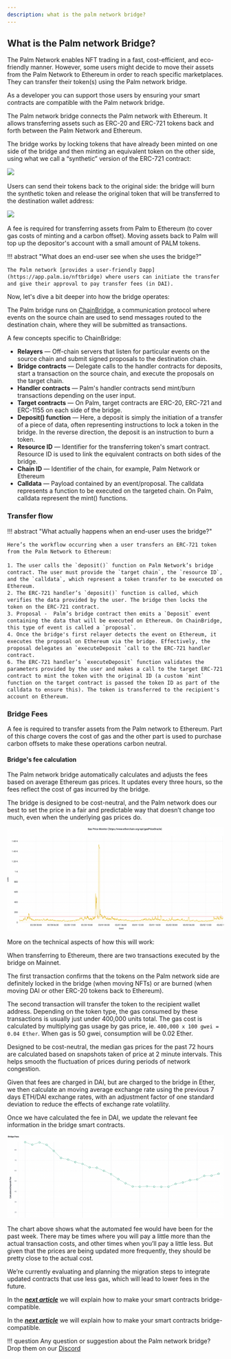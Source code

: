 ```yaml
---
description: what is the palm network bridge?
---
```


## What is the Palm network Bridge?

The Palm Network enables NFT trading in a fast, cost-efficient, and eco-friendly manner. However, some users might decide to move their assets from the Palm Network to Ethereum in order to reach specific marketplaces. They can transfer their token(s) using the Palm network bridge.

As a developer you can support those users by ensuring your smart contracts are compatible with the Palm network bridge.

The Palm network bridge connects the Palm network with Ethereum. It allows transferring assets such as ERC-20 and ERC-721 tokens back and forth between the Palm Network and Ethereum.

The bridge works by locking tokens that have already been minted on one side of the bridge and then minting an equivalent token on the other side, using what we call a “synthetic” version of the ERC-721 contract:

![](../../static/img/token-bridge-flow.png)

Users can send their tokens back to the original side: the bridge will burn the synthetic token and release the original token that will be transferred to the destination wallet address:

![](../../static/img/token-bridge-reverse-flow.png)

A fee is required for transferring assets from Palm to Ethereum (to cover gas costs of minting and a carbon offset). Moving assets back to Palm will top up the depositor's account with a small amount of PALM tokens.

!!! abstract "What does an end-user see when she uses the bridge?"

    The Palm network [provides a user-friendly Dapp](https://app.palm.io/nftbridge) where users can initiate the transfer and give their approval to pay transfer fees (in DAI).

Now, let's dive a bit deeper into how the bridge operates:

The Palm bridge runs on [ChainBridge](https://chainbridge.chainsafe.io/), a communication protocol where events on the source chain are used to send messages routed to the destination chain, where they will be submitted as transactions.

A few concepts specific to ChainBridge:

* **Relayers** — Off-chain servers that listen for particular events on the source chain and submit signed proposals to the destination chain.
* **Bridge contracts** — Delegate calls to the handler contracts for deposits, start a transaction on the source chain, and execute the proposals on the target chain.
* **Handler contracts** — Palm's handler contracts send mint/burn transactions depending on the user input.
* **Target contracts** — On Palm, target contracts are ERC-20, ERC-721 and ERC-1155 on each side of the bridge.
* **Deposit() function** — Here, a deposit is simply the initiation of a transfer of a piece of data, often representing instructions to lock a token in the bridge. In the reverse direction, the deposit is an instruction to burn a token.
* **Resource ID** — Identifier for the transferring token's smart contract. Resource ID is used to link the equivalent contracts on both sides of the bridge.
* **Chain ID** — Identifier of the chain, for example, Palm Network or Ethereum
* **Calldata** — Payload contained by an event/proposal. The calldata represents a function to be executed on the targeted chain. On Palm, calldata represent the mint() functions.

### Transfer flow

!!! abstract "What actually happens when an end-user uses the bridge?"

    Here’s the workflow occurring when a user transfers an ERC-721 token from the Palm Network to Ethereum:

    1. The user calls the `deposit()` function on Palm Network’s bridge contract. The user must provide the `target chain`, the `resource ID`, and the `calldata`, which represent a token transfer to be executed on Ethereum.
    2. The ERC-721 handler’s `deposit()` function is called, which verifies the data provided by the user. The bridge then locks the token on the ERC-721 contract.
    3. Proposal -  Palm’s bridge contract then emits a `Deposit` event containing the data that will be executed on Ethereum. On ChainBridge, this type of event is called a `proposal`.
    4. Once the bridge's first relayer detects the event on Ethereum, it executes the proposal on Ethereum via the bridge. Effectively, the proposal delegates an `executeDeposit `call to the ERC-721 handler contract.
    6. The ERC-721 handler’s `executeDeposit` function validates the parameters provided by the user and makes a call to the target ERC-721 contract to mint the token with the original ID (a custom `mint` function on the target contract is passed the token ID as part of the calldata to ensure this). The token is transferred to the recipient's account on Ethereum.

### Bridge Fees

A fee is required to transfer assets from the Palm network to Ethereum.
Part of this charge covers the cost of gas and the other part is used to purchase carbon offsets to make these operations carbon neutral.

#### Bridge's fee calculation

 The Palm network bridge automatically calculates and adjusts the fees based on average Ethereum gas prices. It updates every three hours, so the fees reflect the cost of gas incurred by the bridge.

 The bridge is designed to be cost-neutral, and the Palm network does our best to set the price in a fair and predictable way that doesn’t change too much, even when the underlying gas prices do.

![ethereum gas prices over 3 days](../../Images/gas-prices-3-days-700x335.png "Chart 1: Gas prices over the past 3 days showing significant volatility")

More on the technical aspects of how this will work:

When transferring to Ethereum, there are two transactions executed by the bridge on Mainnet.

The first transaction confirms that the tokens on the Palm network side are definitely locked in the bridge (when moving NFTs) or are burned (when moving DAI or other ERC-20 tokens back to Ethereum).

The second transaction will transfer the token to the recipient wallet address. Depending on the token type, the gas consumed by these transactions is usually just under 400,000 units total. The gas cost is calculated by multiplying gas usage by gas price, ie. `400,000 x 100 gwei = 0.04 Ether`. When gas is 50 gwei, consumption will be 0.02 Ether.

Designed to be cost-neutral, the median gas prices for the past 72 hours are calculated based on snapshots taken of price at 2 minute intervals. This helps smooth the fluctuation of prices during periods of network congestion.

Given that fees are charged in DAI, but are charged to the bridge in Ether, we then calculate an moving average exchange rate using the previous 7 days ETH/DAI exchange rates, with an adjustment factor of one standard deviation to reduce the effects of exchange rate volatility.

Once we have calculated the fee in DAI, we update the relevant fee information in the bridge smart contracts.

![bridge fees](../../Images/bridge-fees-700x267.png "Chart 2: Theoretical bridge fees for the past 7 days calculated using moving-median gas prices (50th percentile)")

The chart above shows what the automated fee would have been for the past week. There may be times where you will pay a little more than the actual transaction costs, and other times when you’ll pay a little less. But given that the prices are being updated more frequently, they should be pretty close to the actual cost.

We’re currently evaluating and planning the migration steps to integrate updated contracts that use less gas, which will lead to lower fees in the future.


In the [***next article***](./make-contracts-bridge-compatible.md) we will explain how to make your smart contracts bridge-compatible.

In the [***next article***](./make-contracts-bridge-compatible.md) we will explain how to make your smart contracts bridge-compatible.

!!! question
    Any question or suggestion about the Palm network bridge? Drop them on our [Discord](https://discord.gg/grcpwNRxVj)
